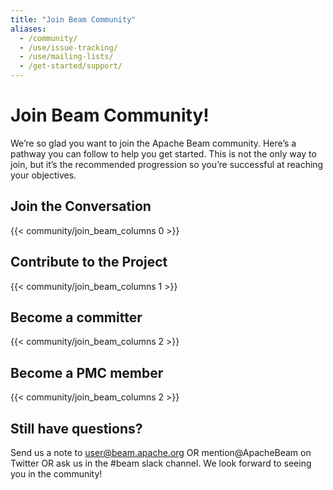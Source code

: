 ```yaml
---
title: "Join Beam Community"
aliases:
  - /community/
  - /use/issue-tracking/
  - /use/mailing-lists/
  - /get-started/support/
---
```


<!--
Licensed under the Apache License, Version 2.0 (the "License");
you may not use this file except in compliance with the License.
You may obtain a copy of the License at

http://www.apache.org/licenses/LICENSE-2.0

Unless required by applicable law or agreed to in writing, software
distributed under the License is distributed on an "AS IS" BASIS,
WITHOUT WARRANTIES OR CONDITIONS OF ANY KIND, either express or implied.
See the License for the specific language governing permissions and
limitations under the License.
-->

# Join Beam Community!

We’re so glad you want to join the Apache Beam community. Here’s a pathway you can follow to help you get started. This is not the only way to join, but it’s the recommended progression so you’re successful at reaching your objectives.

## Join the Conversation

{{< community/join_beam_columns 0 >}}

## Contribute to the Project

{{< community/join_beam_columns 1 >}}

## Become a committer

{{< community/join_beam_columns 2 >}}

## Become a PMC member

{{< community/join_beam_columns 2 >}}

## Still have questions?

Send us a note to user@beam.apache.org OR mention@ApacheBeam on Twitter OR ask us in the #beam slack channel. We look forward to seeing you in the community!
